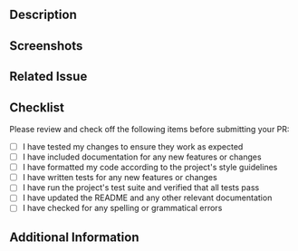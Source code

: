 ## Description

<!-- Please describe the changes you made to the Projectshut Open Source website. What features did you add or modify? What bug did you fix? -->

## Screenshots
<!-- PLease add screenshots -->

## Related Issue

<!-- Please list any related issues that your PR addresses. For example, if you fixed a bug, please reference the issue number that describes the bug.
 -->
## Checklist

Please review and check off the following items before submitting your PR:

 <!-- If yes then add 'x' into '[ ]'  -->

- [ ] I have tested my changes to ensure they work as expected
- [ ] I have included documentation for any new features or changes
- [ ] I have formatted my code according to the project's style guidelines
- [ ] I have written tests for any new features or changes
- [ ] I have run the project's test suite and verified that all tests pass
- [ ] I have updated the README and any other relevant documentation
- [ ] I have checked for any spelling or grammatical errors

## Additional Information
<!-- 
Is there anything else you would like to include about your PR? This could include information about how to test your changes or any potential issues that may arise.

Thank you for contributing to the Projectshut Open Source website!
 -->
